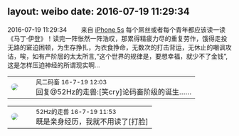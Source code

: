 layout: weibo
date: 2016-07-19 11:29:34
---
<meta name="referrer" content="no-referrer" />

2016-07-19 11:29:34  &nbsp;&nbsp;&nbsp;&nbsp;&nbsp;&nbsp; 来自 <a href="sinaweibo://customweibosource" rel="nofollow">iPhone 5s</a>
每个屌丝或者每个青年都应该读一读《马丁·伊登》！读完一阵怅然一阵浩叹，那累得精疲力尽的重复劳作，饿得走投无路的窘迫困顿，为生存挣扎，为衣食挣命，无数次的打击背运，无休止的嘲讽攻诘，唉，如有产阶层的太太所言,“这个世界的规律是，要想幸福，就少不了金钱”,这是怎样压迫神经的所谓现实啊… ​​​

<table style="width: 100%;">
  <tr>
    <td style="width: 40px;"><img style="border-radius:50%" src="https://tva3.sinaimg.cn/crop.0.0.639.639.50/6d2a6003jw8f3idy69w2gj20hs0hrt9g.jpg?KID=imgbed,tva&Expires=1624464470&ssig=3KXXKN1HCu"></td>
    <td colspan="2"><small>风二码畜 16-7-19 12:03</small><br/>回复@52Hz的走兽:[笑cry]论码畜阶级的诞生……</td>
  </tr>
</table>

<table style="width: 100%;">
  <tr>
    <td style="width: 40px;"><img style="border-radius:50%" src="https://tva4.sinaimg.cn/crop.0.0.180.180.50/8beaf773jw1e8qgp5bmzyj2050050aa8.jpg?KID=imgbed,tva&Expires=1624464470&ssig=022%2BiAzRKM"></td>
    <td colspan="2"><small>52Hz的走兽 16-7-19 11:53</small><br/>既是亲身经历，我就不用读了[打脸]</td>
  </tr>
</table>
